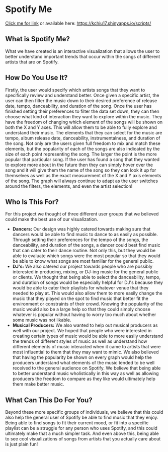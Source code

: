 
# Spotify Me
[Click me for link](https://kchiu17.shinyapps.io/scripts/)
or available here: https://kchiu17.shinyapps.io/scripts/

## What is Spotify Me?
What we have created is an interactive visualization that allows the user to better understand
important trends that occur within the songs of different artists that are on Spotify.

## How Do You Use It?
Firstly, the user would specify which artists songs that they want to specifically review and
understand better. Once given a specific artist, the user can then filter the music down to their
desired preference of release date, tempo, danceability, and duration of the song. Once the user
has finished setting their preferences to filter the data set down, they can then choose what kind
of interaction they want to explore within the music. They have the freedom of changing which
element of the songs will be shown on both the X and Y axes. This will allow them to be able to
fully explore and understand their music. The elements that they can select for the music are tempo,
album release date, danceability, instrumentalness, and duration of the song. Not only are the users
given full freedom to mix and match these elements, but the popularity of each of the songs are also
indicated by the size of each point representing the song. The larger the point is the more popular
that particular song. If the user has found a song that they wanted to explore more about in the
future then they can simply hover over the song and it will give them the name of the song so they
can look it up for themselves as well as the exact measurement of the X and Y axis elements of the
song. The graph will always continue to adapt as the user switches around the filters, the elements,
and even the artist selection!

## Who Is This For?
For this project we thought of three different user groups that we believed could make the best use
of our visualization.
* **Dancers:** Our design was highly catered towards making sure that dancers would be able to find
music to dance to as easily as possible. Through setting their preferences for the tempo of the
songs, the danceability, and duration of the songs, a dancer could best find music that can cater
to their dance routine. Not only this, but they would be able to evaluate which songs were the most
popular so that they would be able to know what songs are most familiar for the general public.
* **DJ's:** We also catered our project towards people who are possibly interested in
producing, mixing, or DJ-ing music for the general public or clients. We thought that being able to
select the danceability, tempo, and duration of songs would be especially helpful for DJ's because
they would be able to cater their playlists for whatever venue that they needed to play at. This
would also allow them to more easily change the music that they played on the spot to find music
that better fit the environment or constraints of their crowd. Knowing the popularity of the music
would also be a large help so that they could simply choose whatever is popular without having to
worry too much about whether some music was not likable.
* **Musical Producers:** We also wanted to help out musical producers as well with our project. We
hoped that people who were interested in creating certain types of music would be able to more
easily understand the trends of different styles of music as well as understand how different
elements of music interacted when it came to artists that were most influential to them that they
may want to mimic. We also believed that having the popularity be shown on every graph would help
the producers understand what elements of the music tended to be well received to the general
audience on Spotify. We believe that being able to better understand music wholistically in this
way as well as allowing producers the freedom to compare as they like would ultimately help them
make better music.

## What Can This Do For You?
Beyond these more specific groups of individuals, we believe that this could also help the general
user of Spotify be able to find music that they enjoy. Being able to find songs to fit their current
mood, or fit into a specific playlist can be a struggle for any person who uses Spotify, and this
could ultimately make that a much simpler task. And even above this, being able to see cool
visualizations of songs from artists that you actually care about is just plain fun!
